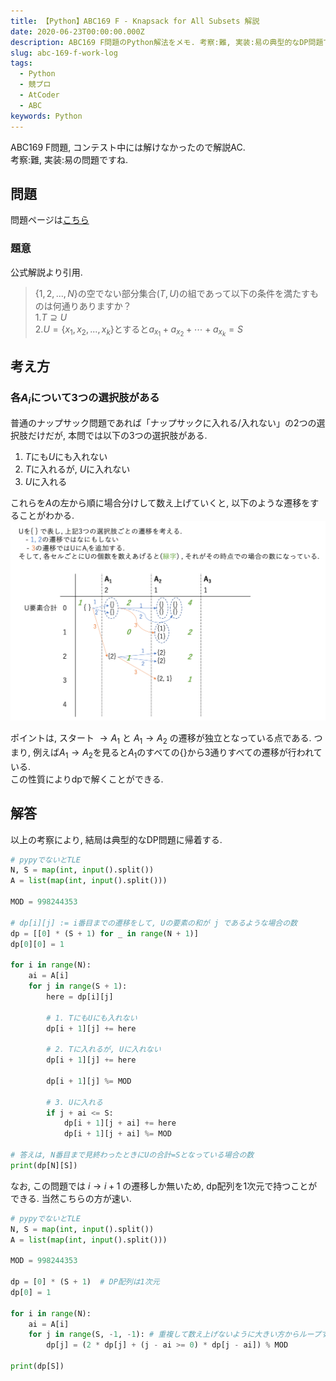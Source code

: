 ```yaml
---
title: 【Python】ABC169 F - Knapsack for All Subsets 解説
date: 2020-06-23T00:00:00.000Z
description: ABC169 F問題のPython解法をメモ. 考察:難, 実装:易の典型的なDP問題ですね.
slug: abc-169-f-work-log
tags: 
  - Python
  - 競プロ
  - AtCoder
  - ABC
keywords: Python
---
```


ABC169 F問題, コンテスト中には解けなかったので解説AC.  
考察:難, 実装:易の問題ですね.

## 問題
問題ページは[こちら](https://atcoder.jp/contests/abc169/tasks/abc169_f)

### 題意
公式解説より引用.
>$\{1, 2,...,N\}$の空でない部分集合$(T, U)$の組であって以下の条件を満たすものは何通りありますか？  
>$1. T\supseteq U$  
>$2. U=\{x_1, x_2,...,x_k\}\text{とすると}a_{x_1}+a_{x_2}+\cdots+a_{x_k}=S$

## 考え方
### 各$A_i$について3つの選択肢がある
普通のナップサック問題であれば「ナップサックに入れる/入れない」の2つの選択肢だけだが, 本問では以下の3つの選択肢がある.
1. $T$にも$U$にも入れない  
2. $T$に入れるが, $U$に入れない
3. $U$に入れる

これらを$A$の左から順に場合分けして数え上げていくと, 以下のような遷移をすることがわかる.
![ABC169-F_kaisetsu](ABC169-F.png)

ポイントは, スタート $\rightarrow A_1$ と $A_1 \rightarrow A_2$ の遷移が独立となっている点である. つまり, 例えば$A_1 \rightarrow A_2$を見ると$A_1$のすべての$\{\}$から3通りすべての遷移が行われている.  
この性質によりdpで解くことができる.


## 解答
以上の考察により, 結局は典型的なDP問題に帰着する.

```python
# pypyでないとTLE
N, S = map(int, input().split())
A = list(map(int, input().split()))

MOD = 998244353

# dp[i][j] := i番目までの遷移をして, Uの要素の和が j であるような場合の数
dp = [[0] * (S + 1) for _ in range(N + 1)]
dp[0][0] = 1

for i in range(N):
    ai = A[i]
    for j in range(S + 1):
        here = dp[i][j]

        # 1. TにもUにも入れない
        dp[i + 1][j] += here

        # 2. Tに入れるが, Uに入れない
        dp[i + 1][j] += here

        dp[i + 1][j] %= MOD

        # 3. Uに入れる
        if j + ai <= S:
            dp[i + 1][j + ai] += here
            dp[i + 1][j + ai] %= MOD

# 答えは, N番目まで見終わったときにUの合計=Sとなっている場合の数
print(dp[N][S])
```

なお, この問題では $i\rightarrow i+1$ の遷移しか無いため, dp配列を1次元で持つことができる.  当然こちらの方が速い.
```python
# pypyでないとTLE
N, S = map(int, input().split())
A = list(map(int, input().split()))

MOD = 998244353

dp = [0] * (S + 1)  # DP配列は1次元
dp[0] = 1

for i in range(N):
    ai = A[i]
    for j in range(S, -1, -1): # 重複して数え上げないように大きい方からループする
        dp[j] = (2 * dp[j] + (j - ai >= 0) * dp[j - ai]) % MOD
 
print(dp[S])
```